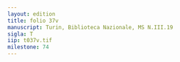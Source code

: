 ```yaml
---
layout: edition
title: folio 37v
manuscript: Turin, Biblioteca Nazionale, MS N.III.19
sigla: T
iip: t037v.tif
milestone: 74
---
```

